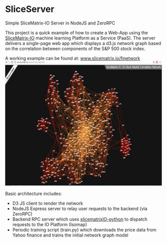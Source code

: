 # SliceServer
Simple SliceMatrix-IO Server in NodeJS and ZeroRPC

This project is a quick example of how to create a Web-App using the <a href = "http://www.slicematrix.io">SliceMatrix-IO</a> machine learning Platform as a Service (PaaS). The server delivers a single-page web app which displays a d3.js network graph based on the correlation between components of the S&P 500 stock index. 

A working example can be found at: www.slicematrix.io/finetwork
<a href="http://www.slicematrix.io/finetwork" target = "_blank"><img alt="Stock Market Network Graph powered by SliceMatrix-IO" src="assets/heat.png?raw=true" height='400px'></img></a>

Basic architecture includes:

<ul>
<li>D3 JS client to render the network</li>
<li>NodeJS Express server to relay user requests to the backend (via ZeroRPC)</li>
<li>Backend RPC server which uses <a href = "https://github.com/tynano/slicematrixIO-python">slicematrixIO-python</a> to dispatch requests to the IO Platform (Isomap)</li>
<li>Periodic training script (train.py) which downloads the price data from Yahoo finance and trains the initial network graph model</li>
</ul>
